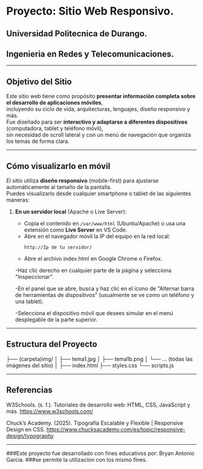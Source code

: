 #  Proyecto: Sitio Web Responsivo.
## Universidad Politecnica de Durango.
## Ingenieria en Redes y Telecomunicaciones.

---

## Objetivo del Sitio
Este sitio web tiene como propósito **presentar información completa sobre el desarrollo de aplicaciones móviles**,  
incluyendo su ciclo de vida, arquitecturas, lenguajes, diseño responsivo y más.  
Fue diseñado para ser **interactivo y adaptarse a diferentes dispositivos** (computadora, tablet y teléfono móvil),  
sin necesidad de scroll lateral y con un menú de navegación que organiza los temas de forma clara.

---

## Cómo visualizarlo en móvil
El sitio utiliza **diseño responsivo** (mobile-first) para ajustarse automáticamente al tamaño de la pantalla.  
Puedes visualizarlo desde cualquier smartphone o tablet de las siguientes maneras:


1. **En un servidor local** (Apache o Live Server):  
   - Copia el contenido en `/var/www/html` (Ubuntu/Apache) o usa una extensión como **Live Server** en VS Code.
   - Abre en el navegador móvil la IP del equipo en la red local:
     ```
     http://Ip de tu servidor/
     ```
   - Abre el archivo index.html en Google Chrome o Firefox.

    -Haz clic derecho en cualquier parte de la página y selecciona "Inspeccionar".

    -En el panel que se abre, busca y haz clic en el ícono de "Alternar barra de herramientas de dispositivos" (usualmente se ve como un teléfono y una tablet).

    -Selecciona el dispositivo móvil que desees simular en el menú desplegable de la parte superior.
     

---

## Estructura del Proyecto
├── (carpeta)img/
│   ├── tema1.jpg
│   ├── tema1b.png
│   └── ... (todas las imágenes del sitio)
│
├──  index.html
├──  styles.css
└──  scripts.js

---
## Referencias

W3Schools. (s. f.). Tutoriales de desarrollo web: HTML, CSS, JavaScript y más.
https://www.w3schools.com/

Chuck’s Academy. (2025). Tipografía Escalable y Flexible | Responsive Design en CSS.
https://www.chucksacademy.com/es/topic/responsive-design/typography

---
###Este proyecto fue desarrollado con fines educativos por: Bryan Antonio Garcia. 
###se permite la utilizacion con los mismo fines.

